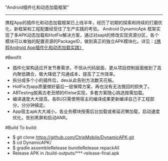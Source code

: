 "Android插件化和动态加载框架"

---
携程App的插件化和动态加载框架已上线半年，经历了初期的探索和持续的打磨优化，新框架和工程配置经受住了生产实践的考验。
Android DynamicApk 框架实现了多APK动态加载和HotFix解决方案，通过对aapt的修改实现资源分区，各个模块可以单独的配置资源的PackageID，做到真正的独立APK模块化。详见：[《携程Android App插件化和动态加载实践》](http://mp.weixin.qq.com/s?__biz=MzAwMTcwNTE0NA==&mid=400217391&idx=1&sn=86181541ce0164156dfab135ed99bb5c&scene=1&srcid=1104yOOxo7c2fr3ooaz9Pcv5#rd)

#Benifit
- 插件化架构适应开发节奏需求，不但从代码层面，更从项目控制层面做到了高内聚低耦合，极大降低了沟通成本，提高了工作效率。
- 拆分成多个小的插件后，dex从此告别方法数天花板。
- HotFix为app质量做好最后一层保障方案，再也没有无法挽回的损失了。
- ABTesting脱离古老丑陋的if/else实现，多套方案随心挑选按需加载。
- 编译速度大大提高，各BU只需使用宿主的编译成果更新编译自己子工程部分，分分钟搞定。
- App宿主apk大大减小，各业务模块按需后台加载或者延迟懒加载，启动速度优化，告别黑屏和启动ANR。

#Build
To build:
- $ git clone https://github.com/CtripMobile/DynamicAPK.git
- $ cd DynamicAPK/
- $ gradle assembleRelease bundleRelease repackAll
- Release APK in /build-outputs/***-release-final.apk
